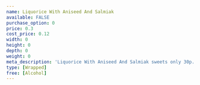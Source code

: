 ```yaml
---
name: Liquorice With Aniseed And Salmiak
available: FALSE
purchase_option: 0
price: 0.3
cost_price: 0.12
width: 0
height: 0
depth: 0
weight: 0
meta_description: 'Liquorice With Aniseed And Salmiak sweets only 30p. Traditional sweets and more at Humbugs Confectionery Store. Specialists in satisfying your sweet tooth!'
type: [Wrapped]
free: [Alcohol]
---
```

